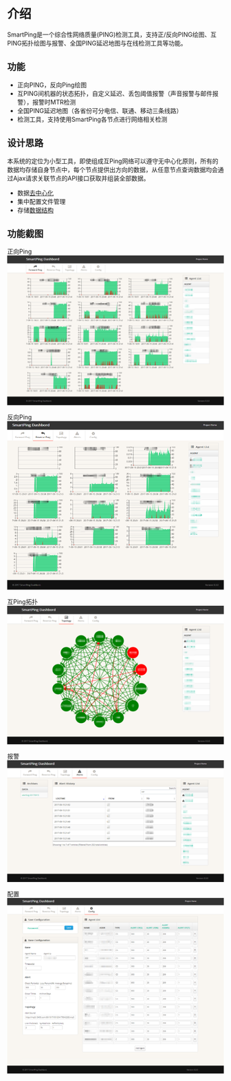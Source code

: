 # 介绍

SmartPing是一个综合性网络质量\(PING\)检测工具，支持正/反向PING绘图、互PING拓扑绘图与报警、全国PING延迟地图与在线检测工具等功能。

## 功能

* 正向PING，反向Ping绘图
* 互PING间机器的状态拓扑，自定义延迟、丢包阈值报警（声音报警与邮件报警），报警时MTR检测
* 全国PING延迟地图（各省份可分电信、联通、移动三条线路）
* 检测工具，支持使用SmartPing各节点进行网络相关检测

## 设计思路

本系统的定位为小型工具，即使组成互Ping网络可以遵守无中心化原则，所有的数据均存储自身节点中，每个节点提供出方向的数据，从任意节点查询数据均会通过Ajax请求关联节点的API接口获取并组装全部数据。

* 数据[去中心化](https://docs.smartping.org/arch/decentralized.html)
* 集中配置文件管理
* 存储[数据结构](https://docs.smartping.org/arch/data.html)

## 功能截图

正向Ping ![](.gitbook/assets/index.png)

反向Ping ![](.gitbook/assets/reverse.png)

互Ping拓扑 ![](.gitbook/assets/topology.png)

报警 ![](.gitbook/assets/alert.png)

配置 ![](.gitbook/assets/config.png)

